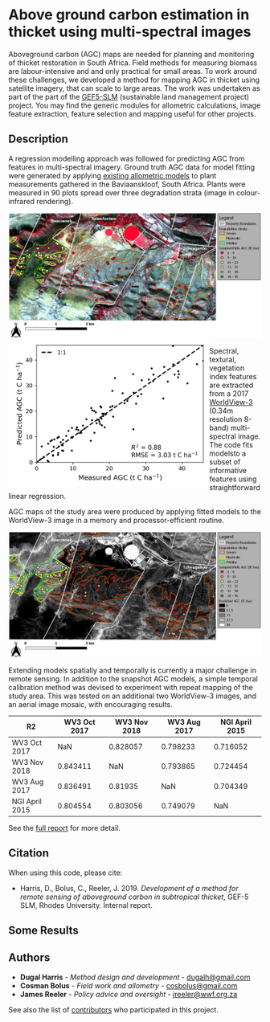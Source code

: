 # Above ground carbon estimation in thicket using multi-spectral images

Aboveground carbon (AGC) maps are needed for planning and monitoring of thicket restoration in South Africa.  Field methods for measuring biomass are labour-intensive and and only practical for small areas.  To work around these challenges, we developed a method for mapping AGC in thicket using satellite imagery, that can scale to large areas.  The work was undertaken as part of the part of the [GEF5-SLM](https://www.thegef.org/project/securing-multiple-ecosystems-benefit-through-slm-productive-degraded-landscapes-south-africa) (sustainable land management project) project.  You may find the generic modules for allometric calculations, image feature extraction, feature selection and mapping useful for other projects.

## Description
A regression modelling approach was followed for predicting AGC from features in multi-spectral imagery.  Ground truth AGC data for model fitting were generated by applying [existing allometric models](https://www.researchgate.net/publication/335531470_Aboveground_biomass_and_carbon_pool_estimates_of_Portulacaria_afra_spekboom-rich_subtropical_thicket_with_species-specific_allometric_models) to plant measurements gathered in the Baviaanskloof, South Africa.  Plants were measured in 90 plots spread over three degradation strata (image in colour-infrared rendering).    

<img src="data/outputs/plots/study_area_map_wv3_aug_2017.png" data-canonical-src="data/outputs/plots/study_area_map_wv3_aug_2017.png" alt="Study area map with ground truth plots" width="800"/>

<img align="left" src="data/outputs/plots/meas_vs_pred_agc_multivariate_model_b.png" data-canonical-src="data/outputs/plots/meas_vs_pred_agc_multivariate_model_b.png" alt="Predicted vs actual AGC" width="400"/>

Spectral, textural, vegetation index features are extracted from a 2017 [WorldView-3](http://worldview3.digitalglobe.com/) (0.34m resolution 8-band) multi-spectral image.  The code fits modelsto a subset of informative features using straightforward linear regression.  



AGC maps of the study area were produced by applying fitted models to the WorldView-3 image in a memory and processor-efficient routine.
  
<img src="data/outputs/plots/study_area_map_univariate_agc.png" data-canonical-src="data/outputs/plots/study_area_map_univariate_agc.png" alt="Study area map with ground truth plots" width="800"/>

Extending models spatially and temporally is currently a major challenge in remote sensing.  In addition to the snapshot AGC models, a simple temporal calibration method was devised to experiment with repeat mapping of the study area.  This was tested on an additional two WorldView-3 images, and an aerial image mosaic, with encouraging results.  

R2 | WV3 Oct 2017 | WV3 Nov 2018 | WV3 Aug 2017 | NGI April 2015
---|--------------|--------------|--------------|---------------
WV3 Oct 2017 | NaN | 0.828057 | 0.798233 | 0.716052
WV3 Nov 2018 | 0.843411 | NaN | 0.793865 | 0.724454
WV3 Aug 2017 | 0.836491 | 0.81935 | NaN | 0.704349
NGI April 2015 | 0.804554 | 0.803056 | 0.749079 | NaN

See the [full report](docs/final_report/gef5_slm_final_report_new_c_methodology_dec2019.pdf) for more detail.

## Citation
When using this code, please cite: 
- Harris, D., Bolus, C., Reeler, J. 2019. *Development of a method for remote sensing of aboveground carbon in subtropical thicket*, GEF-5 SLM, Rhodes University. Internal report.

## Some Results

## Authors
* **Dugal Harris** - *Method design and development* - [dugalh@gmail.com](mailto:dugalh@gmail.com)
* **Cosman Bolus** - *Field work and allometry* - [cosbolus@gmail.com](mailto:cosbolus@gmail.com)
* **James Reeler** - *Policy advice and oversight* - [jreeler@wwf.org.za](mailto:jreeler@wwf.org.za)

See also the list of [contributors](https://github.com/your/project/contributors) who participated in this project.